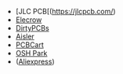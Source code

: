 
- [JLC PCB[(https://jlcpcb.com/)
- [Elecrow](https://www.elecrow.com/pcb-manufacturing.html)
- [DirtyPCBs](http://dirtypcbs.com/store/pcbs)
- [Aisler](https://aisler.net/products/boards)
- [PCBCart](https://www.pcbcart.com/)
- [OSH Park](https://oshpark.com/)
- ([Aliexpress](https://www.aliexpress.com/category/521/pcb-pcba.html))
